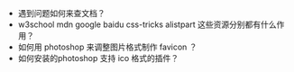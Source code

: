 
- 遇到问题如何来查文档？
- w3school mdn google baidu css-tricks alistpart 这些资源分别都有什么作用？
- 如何用 photoshop 来调整图片格式制作 favicon ？
- 如何安装的photoshop 支持 ico 格式的插件？
